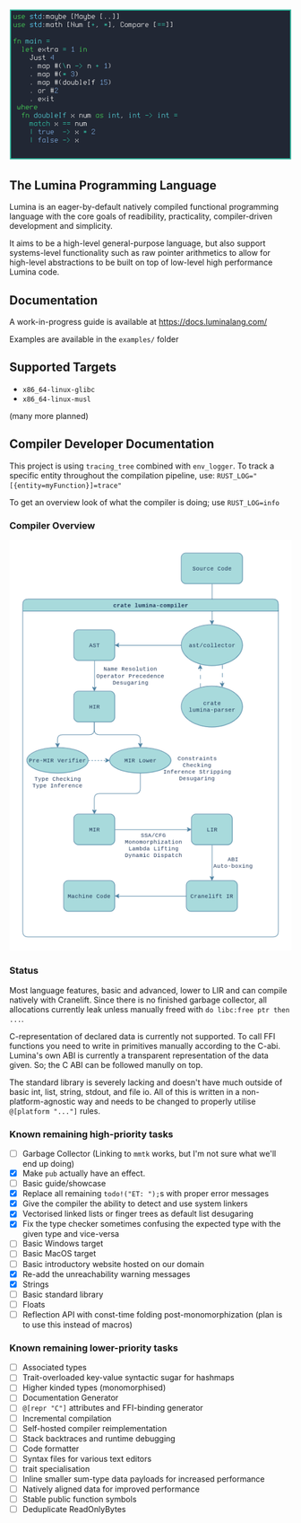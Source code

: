 ![Example source code for the Lumina programming language.](misc/lumina-example.png)

## The Lumina Programming Language

Lumina is an eager-by-default natively compiled functional programming language with the core goals of readibility, practicality, compiler-driven development and simplicity. 

It aims to be a high-level general-purpose language, but also support systems-level functionality such as raw pointer arithmetics to allow for high-level abstractions to be built on top of low-level high performance Lumina code. 

## Documentation

A work-in-progress guide is available at https://docs.luminalang.com/

Examples are available in the `examples/` folder

## Supported Targets

* `x86_64-linux-glibc`
* `x86_64-linux-musl`

(many more planned)

## Compiler Developer Documentation

This project is using `tracing_tree` combined with `env_logger`. To track a specific entity throughout the compilation pipeline, use: 
`RUST_LOG="[{entity=myFunction}]=trace"`

To get an overview look of what the compiler is doing; use `RUST_LOG=info`

### Compiler Overview

![Overview of the compiler architecture](misc/lumina-compiler-overview.png)

### Status

Most language features, basic and advanced, lower to LIR and can compile natively with Cranelift. 
Since there is no finished garbage collector, all allocations currently leak unless manually freed with `do libc:free ptr then ...`. 

C-representation of declared data is currently not supported. To call FFI functions you need to write in primitives manually according to the C-abi.
Lumina's own ABI is currently a transparent representation of the data given. So; the C ABI can be followed manully on top. 

The standard library is severely lacking and doesn't have much outside of basic int, list, string, stdout, and file io. 
All of this is written in a non-platform-agnostic way and needs to be changed to properly utilise `@[platform "..."]` rules. 

### Known remaining high-priority tasks

 - [ ] Garbage Collector (Linking to `mmtk` works, but I'm not sure what we'll end up doing)
 - [x] Make `pub` actually have an effect.
 - [ ] Basic guide/showcase
 - [x] Replace all remaining `todo!("ET: ");`s with proper error messages
 - [x] Give the compiler the ability to detect and use system linkers
 - [x] Vectorised linked lists or finger trees as default list desugaring
 - [x] Fix the type checker sometimes confusing the expected type with the given type and vice-versa
 - [ ] Basic Windows target
 - [ ] Basic MacOS target
 - [ ] Basic introductory website hosted on our domain
 - [x] Re-add the unreachability warning messages
 - [x] Strings
 - [ ] Basic standard library
 - [ ] Floats
 - [ ] Reflection API with const-time folding post-monomorphization (plan is to use this instead of macros)

### Known remaining lower-priority tasks

 - [ ] Associated types
 - [ ] Trait-overloaded key-value syntactic sugar for hashmaps
 - [ ] Higher kinded types (monomorphised)
 - [ ] Documentation Generator
 - [ ] `@[repr "C"]` attributes and FFI-binding generator
 - [ ] Incremental compilation
 - [ ] Self-hosted compiler reimplementation
 - [ ] Stack backtraces and runtime debugging
 - [ ] Code formatter
 - [ ] Syntax files for various text editors
 - [ ] trait specialisation
 - [ ] Inline smaller sum-type data payloads for increased performance
 - [ ] Natively aligned data for improved performance
 - [ ] Stable public function symbols
 - [ ] Deduplicate ReadOnlyBytes
